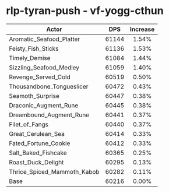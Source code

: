 # rlp-tyran-push - vf-yogg-cthun
| Actor | DPS | Increase |
|---|:---:|:---:|
|Aromatic_Seafood_Platter|61144|1.54%|
|Feisty_Fish_Sticks|61136|1.53%|
|Timely_Demise|61084|1.44%|
|Sizzling_Seafood_Medley|61059|1.40%|
|Revenge_Served_Cold|60519|0.50%|
|Thousandbone_Tongueslicer|60472|0.43%|
|Seamoth_Surprise|60447|0.38%|
|Draconic_Augment_Rune|60445|0.38%|
|Dreambound_Augment_Rune|60441|0.37%|
|Filet_of_Fangs|60440|0.37%|
|Great_Cerulean_Sea|60414|0.33%|
|Fated_Fortune_Cookie|60412|0.33%|
|Salt_Baked_Fishcake|60365|0.25%|
|Roast_Duck_Delight|60295|0.13%|
|Thrice_Spiced_Mammoth_Kabob|60282|0.11%|
|Base|60216|0.00%|
